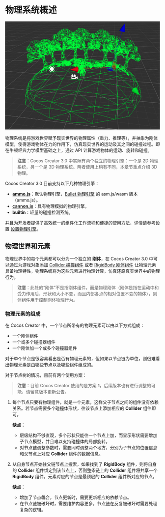 # 物理系统概述

![physics-system](img/physics-system.jpg)

物理系统是将游戏世界赋予现实世界的物理属性（重力、推理等），并抽象为刚体模型，使得游戏物体在力的作用下，仿真现实世界的运动及其之间的碰撞过程。即在牛顿经典力学模型基础之上，通过 API 计算游戏物体的运动、旋转和碰撞。

> **注意**：Cocos Creator 3.0 中实际有两个独立的物理引擎：一个是 2D 物理系统，另一个是 3D 物理系统。两者使用上稍有不同，本章节重点介绍 3D 物理。

Cocos Creator 3.0 目前支持以下几种物理引擎：

- [**ammo.js**](https://github.com/cocos-creator/ammo.js)：默认物理引擎，[Bullet 物理引擎](https://pybullet.org/wordpress/) 的 asm.js/wasm 版本（ammo.js）。
- [**cannon.js**](https://github.com/cocos-creator/cannon.js)：具有物理模拟的物理引擎。
- **builtin**：轻量的碰撞检测系统。

并且为开发者提供了高效统一的组件化工作流程和便捷的使用方法，详情请参考设置 [设置物理引擎](physics-item.md)。

## 物理世界和元素

物理世界中的每个元素都可以分为一个独立的 **刚体**，在 Cocos Creator 3.0 中可以通过为游戏对象添加 [Collider 碰撞组件](physics-collider.md) 或者 [RigidBody 刚体组件](physics-rigidbody.md) 让物理元素具备物理特性，物理系统将为这些元素进行物理计算，仿真还原真实世界中的物理行为。

> **注意**：此处的“刚体”不是指刚体组件，而是物理刚体（刚体是指在运动中和受力作用后，形状和大小不变，而且内部各点的相对位置不变的物体），刚体组件用于控制刚体物理行为。

### 物理元素的组成

在 Cocos Creator 中，一个节点所带有的物理元素可以由以下方式组成：

- 一个刚体组件
- 一个或多个碰撞器组件
- 一个刚体加一个或多个碰撞器组件

对于单个节点是很容易看出是否有物理元素的，但如果以节点链为单位，则很难看出物理元素是由哪些节点以及哪些组件组成的。

对于节点树的情况，目前有两个使用方案：

> **注意**：目前 Cocos Creator 使用的是方案 **1**，后续版本也有进行调整的可能，请留意版本更新公告。

1. 每个节点只要有物理组件，就是一个元素，这样父子节点之间的组件没有依赖关系。若节点需要多个碰撞体形状，往该节点上添加相应的 **Collider** 组件即可。

    **缺点**：

    - 层级结构不够直观，多个形状只能往一个节点上加，而显示形状需要增加子节点模型，并且难以支持碰撞体的局部旋转。
    - 对节点链调整参数时，需要同时调整两个地方，分别为子节点的位置信息和父节点上对应 **Collider** 组件的数据信息。

2. 从自身节点开始往父链节点上搜索，如果找到了 **RigidBody** 组件，则将自身的 **Collider** 组件绑定到该节点上，否则整条链上的 **Collider** 组件将共享一个 **RigidBody** 组件，元素对应的节点是最顶层的 **Collider** 组件所对应的节点。

    **缺点**：

    - 增加了节点耦合，节点更新时，需要更新相应的依赖节点。
    - 在节点链被破坏时，需要维护内容更多，节点链在反复被破坏时需要处理复杂的逻辑。
